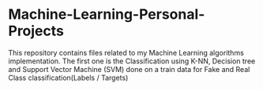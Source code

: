 # Machine-Learning-Personal-Projects
This repository contains files related to my Machine Learning algorithms implementation. The first one is the Classification using K-NN, Decision tree and Support Vector Machine (SVM) done on a train data for Fake and Real Class classification(Labels / Targets)
